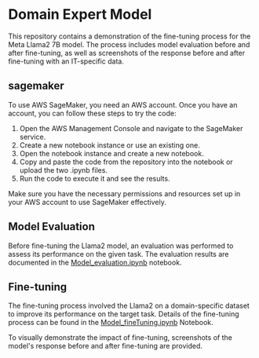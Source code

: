 # Domain Expert Model

This repository contains a demonstration of the fine-tuning process for the Meta Llama2 7B model. The process includes model evaluation before and after fine-tuning, as well as screenshots of the response before and after fine-tuning with an IT-specific data.

## sagemaker

To use AWS SageMaker, you need an AWS account. Once you have an account, you can follow these steps to try the code:

1. Open the AWS Management Console and navigate to the SageMaker service.
2. Create a new notebook instance or use an existing one.
3. Open the notebook instance and create a new notebook.
4. Copy and paste the code from the repository into the notebook or upload the two .ipynb files.
5. Run the code to execute it and see the results.

Make sure you have the necessary permissions and resources set up in your AWS account to use SageMaker effectively.
## Model Evaluation

Before fine-tuning the Llama2 model, an evaluation was performed to assess its performance on the given task. The evaluation results are documented in the [Model_evaluation.ipynb](Model_evaluation.ipynb) notebook. 
## Fine-tuning

The fine-tuning process involved the Llama2 on a domain-specific dataset to improve its performance on the target task. Details of the fine-tuning process can be found in the [Model_fineTuning.ipynb](Model_fineTuning.ipynb) Notebook.

To visually demonstrate the impact of fine-tuning, screenshots of the model's response before and after fine-tuning are provided. 
